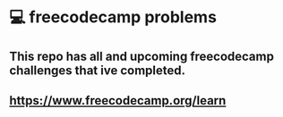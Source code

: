 # 💻 freecodecamp problems
## This repo has all and upcoming freecodecamp challenges that ive completed.
## https://www.freecodecamp.org/learn
